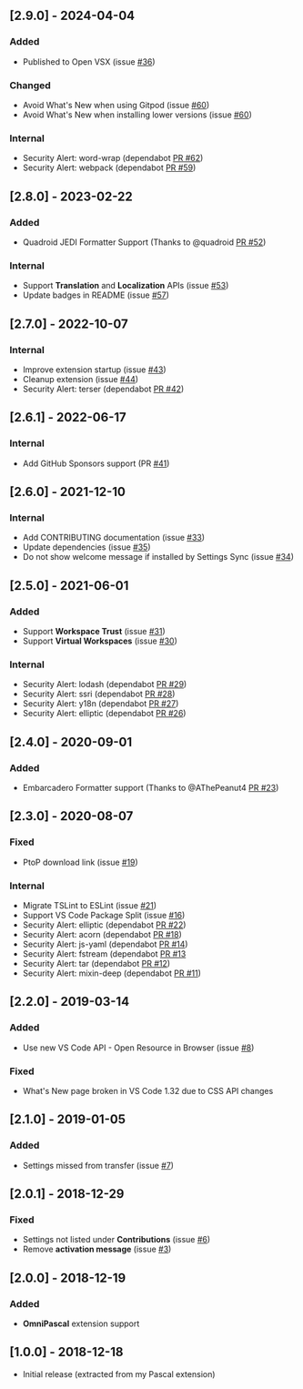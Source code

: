 ## [2.9.0] - 2024-04-04
### Added
- Published to Open VSX (issue [#36](https://github.com/alefragnani/vscode-pascal-formatter/issues/36))

### Changed
- Avoid What's New when using Gitpod (issue [#60](https://github.com/alefragnani/vscode-pascal-formatter/issues/60))
- Avoid What's New when installing lower versions (issue [#60](https://github.com/alefragnani/vscode-pascal-formatter/issues/60))

### Internal
- Security Alert: word-wrap (dependabot [PR #62](https://github.com/alefragnani/vscode-pascal-formatter/pull/62))
- Security Alert: webpack (dependabot [PR #59](https://github.com/alefragnani/vscode-pascal-formatter/pull/59))

## [2.8.0] - 2023-02-22
### Added
- Quadroid JEDI Formatter Support (Thanks to @quadroid [PR #52](https://github.com/alefragnani/vscode-pascal-formatter/pull/52))

### Internal
- Support **Translation** and **Localization** APIs (issue [#53](https://github.com/alefragnani/vscode-pascal-formatter/issues/53))
- Update badges in README (issue [#57](https://github.com/alefragnani/vscode-pascal-formatter/issues/57))

## [2.7.0] - 2022-10-07
### Internal
- Improve extension startup (issue [#43](https://github.com/alefragnani/vscode-pascal-formatter/issues/43))
- Cleanup extension (issue [#44](https://github.com/alefragnani/vscode-pascal-formatter/issues/44))
- Security Alert: terser (dependabot [PR #42](https://github.com/alefragnani/vscode-pascal-formatter/pull/42))

## [2.6.1] - 2022-06-17
### Internal
- Add GitHub Sponsors support (PR [#41](https://github.com/alefragnani/vscode-pascal-formatter/pull/41))

## [2.6.0] - 2021-12-10
### Internal
- Add CONTRIBUTING documentation (issue [#33](https://github.com/alefragnani/vscode-pascal-formatter/issues/33))
- Update dependencies (issue [#35](https://github.com/alefragnani/vscode-pascal-formatter/issues/35))
- Do not show welcome message if installed by Settings Sync (issue [#34](https://github.com/alefragnani/vscode-pascal-formatter/issues/34))

## [2.5.0] - 2021-06-01
### Added
- Support **Workspace Trust** (issue [#31](https://github.com/alefragnani/vscode-pascal-formatter/issues/31))
- Support **Virtual Workspaces** (issue [#30](https://github.com/alefragnani/vscode-pascal-formatter/issues/30))

### Internal
- Security Alert: lodash (dependabot [PR #29](https://github.com/alefragnani/vscode-pascal-formatter/pull/29))
- Security Alert: ssri (dependabot [PR #28](https://github.com/alefragnani/vscode-pascal-formatter/pull/28))
- Security Alert: y18n (dependabot [PR #27](https://github.com/alefragnani/vscode-pascal-formatter/pull/27))
- Security Alert: elliptic (dependabot [PR #26](https://github.com/alefragnani/vscode-pascal-formatter/pull/26))

## [2.4.0] - 2020-09-01
### Added
- Embarcadero Formatter support (Thanks to @AThePeanut4 [PR #23](https://github.com/alefragnani/vscode-pascal-formatter/pull/23))

## [2.3.0] - 2020-08-07
### Fixed
- PtoP download link (issue [#19](https://github.com/alefragnani/vscode-pascal-formatter/issues/19))

### Internal
- Migrate TSLint to ESLint (issue [#21](https://github.com/alefragnani/vscode-pascal-formatter/issues/21))
- Support VS Code Package Split (issue [#16](https://github.com/alefragnani/vscode-pascal-formatter/issues/16))
- Security Alert: elliptic (dependabot [PR #22](https://github.com/alefragnani/vscode-pascal-formatter/pull/22))
- Security Alert: acorn (dependabot [PR #18](https://github.com/alefragnani/vscode-pascal-formatter/pull/18))
- Security Alert: js-yaml (dependabot [PR #14](https://github.com/alefragnani/vscode-pascal-formatter/pull/14))
- Security Alert: fstream (dependabot [PR #13](https://github.com/alefragnani/vscode-pascal-formatter/pull/13)
- Security Alert: tar (dependabot [PR #12](https://github.com/alefragnani/vscode-pascal-formatter/pull/12))
- Security Alert: mixin-deep (dependabot [PR #11](https://github.com/alefragnani/vscode-pascal-formatter/pull/11))

## [2.2.0] - 2019-03-14
### Added
- Use new VS Code API - Open Resource in Browser (issue [#8](https://github.com/alefragnani/vscode-pascal-formatter/issues/8))

### Fixed
- What's New page broken in VS Code 1.32 due to CSS API changes

## [2.1.0] - 2019-01-05
### Added
- Settings missed from transfer (issue [#7](https://github.com/alefragnani/vscode-pascal-formatter/issues/7))

## [2.0.1] - 2018-12-29
### Fixed
- Settings not listed under **Contributions** (issue [#6](https://github.com/alefragnani/vscode-pascal-formatter/issues/6))
- Remove **activation message** (issue [#3](https://github.com/alefragnani/vscode-pascal-formatter/issues/3))

## [2.0.0] - 2018-12-19
### Added
- **OmniPascal** extension support

## [1.0.0] - 2018-12-18
- Initial release (extracted from my Pascal extension)
